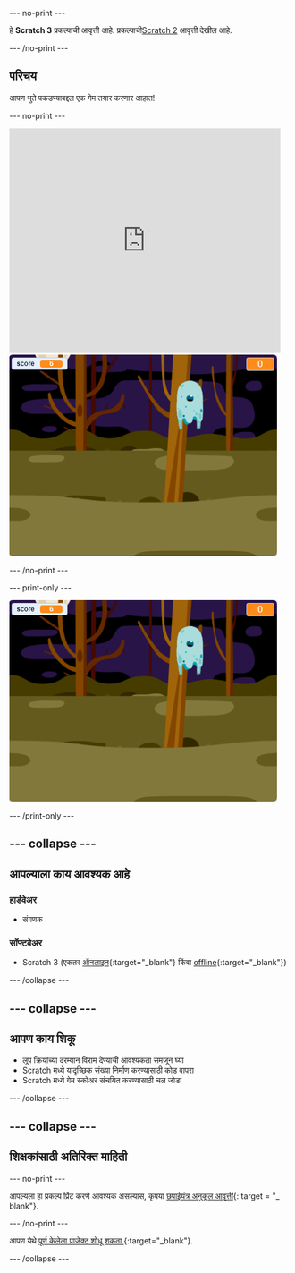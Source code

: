 \--- no-print \---

हे **Scratch 3** प्रकल्पाची आवृत्ती आहे. प्रकल्पाची[Scratch 2](https://projects.raspberrypi.org/en/projects/ghostbusters-scratch2) आवृत्ती देखील आहे.

\--- /no-print \---

## परिचय

आपण भुते पकडण्याबद्दल एक गेम तयार करणार आहात!

\--- no-print \---

<div class="scratch-preview">
  <iframe allowtransparency="true" width="485" height="402" src="https://scratch.mit.edu/projects/embed/276874679/?autostart=false" frameborder="0" scrolling="no"></iframe>
  <img src="images/showcase-static.png">
</div>

\--- /no-print \---

\--- print-only \---

![शोकेस](images/showcase-static.png)

\--- /print-only \---

## \--- collapse \---

## आपल्याला काय आवश्यक आहे

### हार्डवेअर

- संगणक

### सॉफ्टवेअर

- Scratch 3 (एकतर [ऑनलाइन](https://rpf.io/scratchon){:target="_blank"} किंवा [offline](https://rpf.io/scratchoff){:target="_blank"})

\--- /collapse \---

## \--- collapse \---

## आपण काय शिकू

- लूप क्रियांच्या दरम्यान विराम देण्याची आवश्यकता समजून घ्या
- Scratch मध्ये यादृच्छिक संख्या निर्माण करण्यासाठी कोड वापरा
- Scratch मध्ये गेम स्कोअर संचयित करण्यासाठी चल जोडा

\--- /collapse \---

## \--- collapse \---

## शिक्षकांसाठी अतिरिक्त माहिती

\--- no-print \---

आपल्यला हा प्रकल्प प्रिंट करणे आवश्यक असल्यास, कृपया [छपाईयंत्र अनुकूल आवृत्ती](https://projects.raspberrypi.org/en/projects/ghostbusters/print){: target = "_ blank"}.

\--- /no-print \---

आपण येथे [ पूर्ण केलेला प्राजेक्ट शोधू शकता ](https://rpf.io/p/en/ghostbusters-get){:target="_blank"}.

\--- /collapse \---